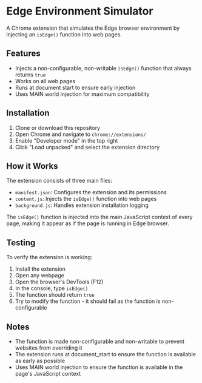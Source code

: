 # Edge Environment Simulator

A Chrome extension that simulates the Edge browser environment by injecting an `isEdge()` function into web pages.

## Features

-   Injects a non-configurable, non-writable `isEdge()` function that always returns `true`
-   Works on all web pages
-   Runs at document start to ensure early injection
-   Uses MAIN world injection for maximum compatibility

## Installation

1. Clone or download this repository
2. Open Chrome and navigate to `chrome://extensions/`
3. Enable "Developer mode" in the top right
4. Click "Load unpacked" and select the extension directory

## How it Works

The extension consists of three main files:

-   `manifest.json`: Configures the extension and its permissions
-   `content.js`: Injects the `isEdge()` function into web pages
-   `background.js`: Handles extension installation logging

The `isEdge()` function is injected into the main JavaScript context of every page, making it appear as if the page is running in Edge browser.

## Testing

To verify the extension is working:

1. Install the extension
2. Open any webpage
3. Open the browser's DevTools (F12)
4. In the console, type `isEdge()`
5. The function should return `true`
6. Try to modify the function - it should fail as the function is non-configurable

## Notes

-   The function is made non-configurable and non-writable to prevent websites from overriding it
-   The extension runs at document_start to ensure the function is available as early as possible
-   Uses MAIN world injection to ensure the function is available in the page's JavaScript context
